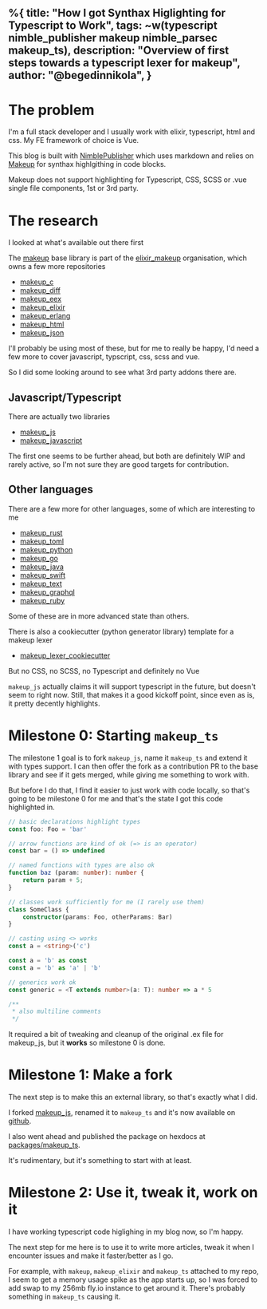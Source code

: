 %{
    title: "How I got Synthax Higlighting for Typescript to Work",
    tags: ~w(typescript nimble_publisher makeup nimble_parsec makeup_ts),
    description: "Overview of first steps towards a typescript lexer for makeup",
    author: "@begedinnikola",
}
---
# The problem

I'm a full stack developer and I usually work with elixir, typescript, html and css. My FE framework of choice is Vue.

This blog is built with [NimblePublisher](https://github.com/dashbitco/nimble_publisher) which uses markdown and relies on [Makeup](https://github.com/elixir-makeup/makeup) for synthax highlgithing in code blocks.

Makeup does not support highlighting for Typescript, CSS, SCSS or .vue single file components, 1st or 3rd party.

# The research

I looked at what's available out there first

The [makeup](https://github.com/elixir-makeup/makeup) base library is part of the [elixir_makeup](https://github.com/elixir-makeup) organisation, which owns a few more repositories

- [makeup_c](https://github.com/elixir-makeup/makeup_c)
- [makeup_diff](https://github.com/elixir-makeup/makeup_diff)
- [makeup_eex](https://github.com/elixir-makeup/makeup_eex)
- [makeup_elixir](https://github.com/elixir-makeup/makeup_elixir)
- [makeup_erlang](https://github.com/elixir-makeup/makeup_erlang)
- [makeup_html](https://github.com/elixir-makeup/makeup_html)
- [makeup_json](https://github.com/elixir-makeup/makeup_json)

I'll probably be using most of these, but for me to really be happy, I'd need a few more to cover javascript, typscript, css, scss and vue.

So I did some looking around to see what 3rd party addons there are.

## Javascript/Typescript

There are actually two libraries 

- [makeup_js](https://github.com/maartenvanvliet/makeup_js)
- [makeup_javascript](https://github.com/mohammedzeglam-pg/makeup_javascript/blob/main/lib/makeup/lexers/javascript_lexer.ex)

The first one seems to be further ahead, but both are definitely WIP and rarely active, so I'm not sure they are good targets for contribution.

## Other languages

There are a few more for other languages, some of which are interesting to me

- [makeup_rust](https://github.com/dottorblaster/makeup_rust)
- [makeup_toml](https://github.com/kevinschweikert/makeup_toml)
- [makeup_python](https://github.com/suprafly/makeup_python)
- [makeup_go](https://github.com/tmbb/makeup_go)
- [makeup_java](https://github.com/Quartz563/makeup_java)
- [makeup_swift](https://github.com/jesse-c/makeup_swift)
- [makeup_text](https://github.com/BeaconCMS/makeup_text)
- [makeup_graphql](https://github.com/Billzabob/makeup_graphql)
- [makeup_ruby](https://github.com/BeaconCMS/makeup_ruby)

Some of these are in more advanced state than others.

There is also a cookiecutter (python generator library) template for a makeup lexer

- [makeup_lexer_cookiecutter](https://github.com/tmbb/makeup_lexer_cookiecutter)

But no CSS, no SCSS, no Typescript and definitely no Vue

`makeup_js` actually claims it will support typescript in the future, but doesn't seem to right now. Still, that makes it a good kickoff point, since even as is, it pretty decently highlights.

# Milestone 0: Starting `makeup_ts`

The milestone 1 goal is to fork `makeup_js`, name it `makeup_ts` and extend it with types support. I can then offer the fork as a contribution PR to the base library and see if it gets merged, while giving me something to work with.

But before I do that, I find it easier to just work with code locally, so that's going to be milestone 0 for me and that's the state I got this code highlighted in.

```typescript
// basic declarations highlight types
const foo: Foo = 'bar'

// arrow functions are kind of ok (=> is an operator)
const bar = () => undefined

// named functions with types are also ok
function baz (param: number): number {
    return param + 5;
}

// classes work sufficiently for me (I rarely use them)
class SomeClass {
    constructor(params: Foo, otherParams: Bar)
}

// casting using <> works
const a = <string>('c')

const a = 'b' as const
const a = 'b' as 'a' | 'b'

// generics work ok
const generic = <T extends number>(a: T): number => a * 5

/**
 * also multiline comments
 */
```

It required a bit of tweaking and cleanup of the original .ex file for makeup_js, but it __works__ so milestone 0 is done.

# Milestone 1: Make a fork

The next step is to make this an external library, so that's exactly what I did.

I forked [makeup_js](https://github.com/maartenvanvliet/makeup_js), renamed it to `makeup_ts` and it's now available on [github](https://github.com/begedin/makeup_ts).

I also went ahead and published the package on hexdocs at [packages/makeup_ts](https://hex.pm/packages/makeup_ts).

It's rudimentary, but it's something to start with at least.

# Milestone 2: Use it, tweak it, work on it

I have working typescript code higlighing in my blog now, so I'm happy. 

The next step for me here is to use it to write more articles, tweak it when I encounter issues and make it faster/better as I go.

For example, with `makeup`, `makeup_elixir` and `makeup_ts` attached to my repo, I seem to get a memory usage spike as the app starts up, so I was forced to add swap to my 256mb fly.io instance to get around it. There's probably something in `makeup_ts` causing it.